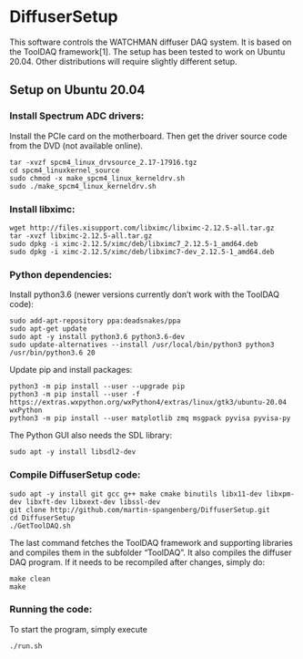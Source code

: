 # DiffuserSetup
This software controls the WATCHMAN diffuser DAQ system. It is based on the ToolDAQ framework[1]. The setup has been tested to work on Ubuntu 20.04. Other distributions will require slightly different setup.

## Setup on Ubuntu 20.04

### Install Spectrum ADC drivers:
Install the PCIe card on the motherboard. Then get the driver source code from the DVD (not available online).
```
tar -xvzf spcm4_linux_drvsource_2.17-17916.tgz
cd spcm4_linuxkernel_source
sudo chmod -x make_spcm4_linux_kerneldrv.sh
sudo ./make_spcm4_linux_kerneldrv.sh
```

### Install libximc:
```
wget http://files.xisupport.com/libximc/libximc-2.12.5-all.tar.gz
tar -xvzf libximc-2.12.5-all.tar.gz
sudo dpkg -i ximc-2.12.5/ximc/deb/libximc7_2.12.5-1_amd64.deb
sudo dpkg -i ximc-2.12.5/ximc/deb/libximc7-dev_2.12.5-1_amd64.deb
```

### Python dependencies:
Install python3.6 (newer versions currently don’t work with the ToolDAQ code):
```
sudo add-apt-repository ppa:deadsnakes/ppa
sudo apt-get update
sudo apt -y install python3.6 python3.6-dev
sudo update-alternatives --install /usr/local/bin/python3 python3 /usr/bin/python3.6 20
```
Update pip and install packages:
```
python3 -m pip install --user --upgrade pip
python3 -m pip install --user -f https://extras.wxpython.org/wxPython4/extras/linux/gtk3/ubuntu-20.04 wxPython
python3 -m pip install --user matplotlib zmq msgpack pyvisa pyvisa-py
```
The Python GUI also needs the SDL library:
```
sudo apt -y install libsdl2-dev
```

### Compile DiffuserSetup code:
```
sudo apt -y install git gcc g++ make cmake binutils libx11-dev libxpm-dev libxft-dev libxext-dev libssl-dev
git clone http://github.com/martin-spangenberg/DiffuserSetup.git
cd DiffuserSetup
./GetToolDAQ.sh
```
The last command fetches the ToolDAQ framework and supporting libraries and compiles them in the subfolder “ToolDAQ”. It also compiles the diffuser DAQ program. If it needs to be recompiled after changes, simply do:
```
make clean
make
```

### Running the code:
To start the program, simply execute
```
./run.sh
```
